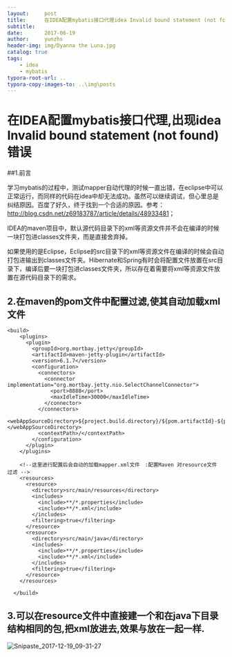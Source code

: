 ```yaml
---
layout:     post
title:      在IDEA配置mybatis接口代理idea Invalid bound statement (not found)
subtitle:   
date:       2017-06-19
author:     yunzhs
header-img: img/Dyanna the Luna.jpg
catalog: true
tags:
    - idea
    - mybatis
typora-root-url: ..
typora-copy-images-to: ..\img\posts
---
```


# 在IDEA配置mybatis接口代理,出现idea Invalid bound statement (not found)错误

##1.前言

学习mybatis的过程中，测试mapper自动代理的时候一直出错，在eclipse中可以正常运行，而同样的代码在idea中却无法成功。虽然可以继续调试，但心里总是纠结原因。百度了好久，终于找到一个合适的原因。参考：<http://blog.csdn.net/z69183787/article/details/48933481>；

IDEA的maven项目中，默认源代码目录下的xml等资源文件并不会在编译的时候一块打包进classes文件夹，而是直接舍弃掉。

如果使用的是Eclipse，Eclipse的src目录下的xml等资源文件在编译的时候会自动打包进输出到classes文件夹。Hibernate和Spring有时会将配置文件放置在src目录下，编译后要一块打包进classes文件夹，所以存在着需要将xml等资源文件放置在源代码目录下的需求。

## 2.在maven的pom文件中配置过滤,使其自动加载xml文件

```
<build>
    <plugins>
      <plugin>
        <groupId>org.mortbay.jetty</groupId>
        <artifactId>maven-jetty-plugin</artifactId>
        <version>6.1.7</version>
        <configuration>
          <connectors>
            <connector implementation="org.mortbay.jetty.nio.SelectChannelConnector">
              <port>8888</port>
              <maxIdleTime>30000</maxIdleTime>
            </connector>
          </connectors>
          <webAppSourceDirectory>${project.build.directory}/${pom.artifactId}-${pom.version}</webAppSourceDirectory>
          <contextPath>/</contextPath>
        </configuration>
      </plugin>
    </plugins>

    <!--这里进行配置后会自动的加载mapper.xml文件　:配置Maven 对resource文件 过滤 -->
    <resources>
      <resource>
        <directory>src/main/resources</directory>
        <includes>
          <include>**/*.properties</include>
          <include>**/*.xml</include>
        </includes>
        <filtering>true</filtering>
      </resource>
      <resource>
        <directory>src/main/java</directory>
        <includes>
          <include>**/*.properties</include>
          <include>**/*.xml</include>
        </includes>
        <filtering>true</filtering>
      </resource>
    </resources>

  </build>
```

## 3.可以在resource文件中直接建一个和在java下目录结构相同的包,把xml放进去,效果与放在一起一样.	

![Snipaste_2017-12-19_09-31-27](/img/posts/Snipaste_2017-12-19_09-31-27.png)